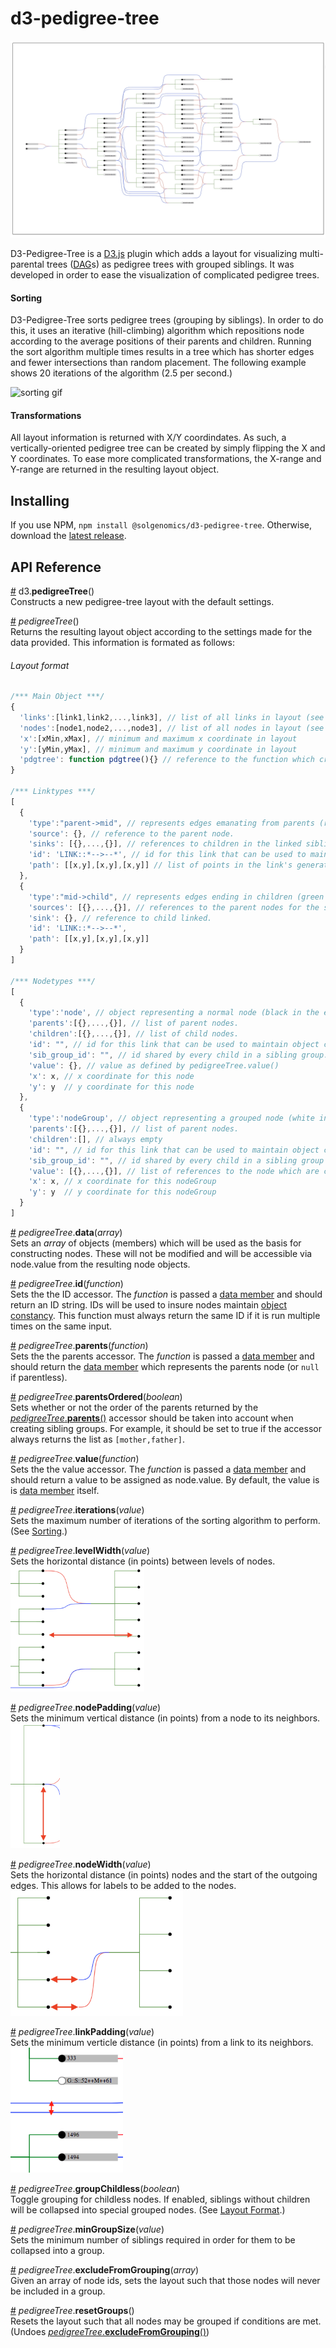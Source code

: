 # d3-pedigree-tree

![example #1](readme_assets/header_image.png)

D3-Pedigree-Tree is a [D3.js]() plugin which adds a layout for visualizing multi-parental trees ([DAG](https://en.wikipedia.org/wiki/Directed_acyclic_graph)s) as pedigree trees with grouped siblings. It was developed in order to ease the visualization of complicated pedigree trees.

#### Sorting

D3-Pedigree-Tree sorts pedigree trees (grouping by siblings). In order to do this, it uses an iterative (hill-climbing) algorithm which repositions node according to the average positions of their parents and children. Running the sort algorithm multiple times results in a tree which has shorter edges and fewer intersections than random placement. The following example shows 20 iterations of the algorithm (2.5 per second.)

![sorting gif](readme_assets/sort_gif.gif)


#### Transformations

All layout information is returned with X/Y coordindates. As such, a vertically-oriented pedigree tree can be created by simply flipping the X and Y coordinates. To ease more complicated transformations, the X-range and Y-range are returned in the resulting layout object.

## Installing

If you use NPM, `npm install @solgenomics/d3-pedigree-tree`. Otherwise, download the [latest release](https://github.com/d3/d3-pedigree-tree/releases/latest).

## API Reference

<a href="#pedigree-tree" name="pedigree-tree">#</a> d3.**pedigreeTree**()  
Constructs a new pedigree-tree layout with the default settings.

<a href="#pedigree-tree-instance" name="pedigree-tree-instance">#</a> _pedigreeTree_()   
Returns the resulting layout object according to the settings made for the data provided. This information is formated as follows:  
###### Layout format
```javascript
/*** Main Object ***/
{
  'links':[link1,link2,...,link3], // list of all links in layout (see linktypes)
  'nodes':[node1,node2,...,node3], // list of all nodes in layout (see nodetypes)
  'x':[xMin,xMax], // minimum and maximum x coordinate in layout
  'y':[yMin,yMax], // minimum and maximum y coordinate in layout
  'pdgtree': function pdgtree(){} // reference to the function which created this object.
}

/*** Linktypes ***/
[
  {
    'type':"parent->mid", // represents edges emanating from parents (red&blue in the example above.)
    'source': {}, // reference to the parent node.
    'sinks': [{},...,{}], // references to children in the linked sibling group
    'id': 'LINK::*-->--*', // id for this link that can be used to maintain object constancy.
    'path': [[x,y],[x,y],[x,y]] // list of points in the link's generated path. (this can be passed to a d3.line() function)
  },
  {
    'type':"mid->child", // represents edges ending in children (green in the example above.)
    'sources': [{},...,{}], // references to the parent nodes for the sibling group.
    'sink': {}, // reference to child linked.
    'id': 'LINK::*-->--*',
    'path': [[x,y],[x,y],[x,y]]
  }
]

/*** Nodetypes ***/
[
  {
    'type':'node', // object representing a normal node (black in the example above).
    'parents':[{},...,{}], // list of parent nodes.
    'children':[{},...,{}], // list of child nodes.
    'id': "", // id for this link that can be used to maintain object constancy as defined by pedigreeTree.id()
    'sib_group_id': "", // id shared by every child in a sibling group.
    'value': {}, // value as defined by pedigreeTree.value()
    'x': x, // x coordinate for this node
    'y': y  // y coordinate for this node
  },
  {
    'type':'nodeGroup', // object representing a grouped node (white in the example above).
    'parents':[{},...,{}], // list of parent nodes.
    'children':[], // always empty
    'id': "", // id for this link that can be used to maintain object constancy.
    'sib_group_id': "", // id shared by every child in a sibling group (and as such, every child in this grouped node).
    'value': [{},...,{}], // list of references to the node which are contained in this nodeGroup.
    'x': x, // x coordinate for this nodeGroup
    'y': y  // y coordinate for this nodeGroup
  }
]
```

<a href="#data" name="data">#</a> _pedigreeTree_.**data**(_array_)  
Sets an _array_ of objects (members) which will be used as the basis for constructing nodes. These will not be modified and will be accessible via node.value from the resulting node objects.

<a href="#id" name="id">#</a> _pedigreeTree_.**id**(_function_)  
Sets the the ID accessor. The _function_ is passed a [data member](#data) and should return an ID string. IDs will be used to insure nodes maintain [object constancy](https://bost.ocks.org/mike/constancy/). This function must always return the same ID if it is run multiple times on the same input.

<a href="#parents" name="parents">#</a> _pedigreeTree_.**parents**(_function_)  
Sets the the parents accessor. The _function_ is passed a [data member](#data) and should return the [data member](#data) which represents the parents node (or `null` if parentless).

<a href="#parents-ordered" name="parents-ordered">#</a> _pedigreeTree_.**parentsOrdered**(_boolean_)  
Sets whether or not the order of the parents returned by the [_pedigreeTree_.**parents**()](#parents) accessor should be taken into account when creating sibling groups. For example, it should be set to true if the accessor always returns the list as `[mother,father]`.

<a href="#value" name="value">#</a> _pedigreeTree_.**value**(_function_)  
Sets the the value accessor. The _function_ is passed a [data member](#data) and should return a value to be assigned as node.value. By default, the value is is [data member](#data) itself.

<a href="#iterations" name="iterations">#</a> _pedigreeTree_.**iterations**(_value_)  
Sets the maximum number of iterations of the sorting algorithm to perform. (See [Sorting](#sorting).)

<a href="#level-width" name="level-width">#</a> _pedigreeTree_.**levelWidth**(_value_)  
Sets the horizontal distance (in points) between levels of nodes.  
<img src="readme_assets/level-width.png" height="200px">

<a href="#node-padding" name="node-padding">#</a> _pedigreeTree_.**nodePadding**(_value_)  
Sets the minimum vertical distance (in points) from a node to its neighbors.  
<img src="readme_assets/node-padding.png" height="200px">

<a href="#node-width" name="node-width">#</a> _pedigreeTree_.**nodeWidth**(_value_)  
Sets the horizontal distance (in points) nodes and the start of the outgoing edges. This allows for labels to be added to the nodes.   
<img src="readme_assets/node-width.png" height="200px">

<a href="#link-padding" name="link-padding">#</a> _pedigreeTree_.**linkPadding**(_value_)  
Sets the minimum verticle distance (in points) from a link to its neighbors.  
<img src="readme_assets/link-padding.png" height="200px">

<a href="#group-childless" name="group-childless">#</a> _pedigreeTree_.**groupChildless**(_boolean_)  
Toggle grouping for childless nodes. If enabled, siblings without children will be collapsed into special grouped nodes. (See [Layout Format](#layout-format).)

<a href="#min-group-size" name="min-group-size">#</a> _pedigreeTree_.**minGroupSize**(_value_)  
Sets the minimum number of siblings required in order for them to be collapsed into a group.  

<a href="#exclude" name="exclude">#</a> _pedigreeTree_.**excludeFromGrouping**(_array_)  
Given an array of node ids, sets the layout such that those nodes will never be included in a group. 

<a href="#reset" name="reset">#</a> _pedigreeTree_.**resetGroups**()  
Resets the layout such that all nodes may be grouped if conditions are met. (Undoes [_pedigreeTree_.**excludeFromGrouping**()](#exclude))
